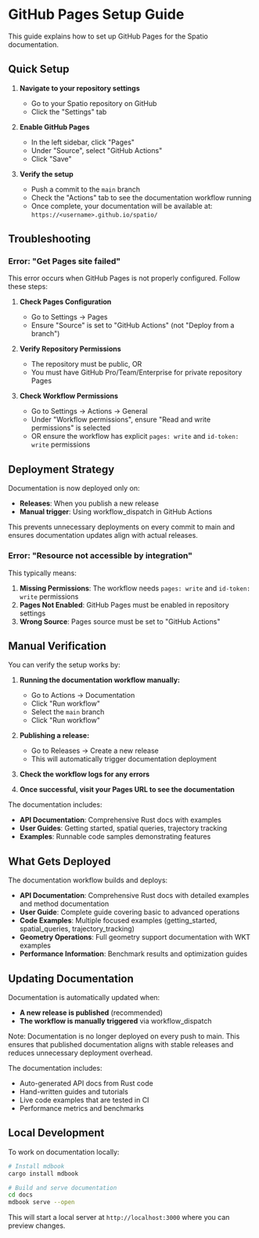 # GitHub Pages Setup Guide

This guide explains how to set up GitHub Pages for the Spatio documentation.

## Quick Setup

1. **Navigate to your repository settings**
   - Go to your Spatio repository on GitHub
   - Click the "Settings" tab

2. **Enable GitHub Pages**
   - In the left sidebar, click "Pages"
   - Under "Source", select "GitHub Actions"
   - Click "Save"

3. **Verify the setup**
   - Push a commit to the `main` branch
   - Check the "Actions" tab to see the documentation workflow running
   - Once complete, your documentation will be available at: `https://<username>.github.io/spatio/`

## Troubleshooting

### Error: "Get Pages site failed"

This error occurs when GitHub Pages is not properly configured. Follow these steps:

1. **Check Pages Configuration**
   - Go to Settings → Pages
   - Ensure "Source" is set to "GitHub Actions" (not "Deploy from a branch")

2. **Verify Repository Permissions**
   - The repository must be public, OR
   - You must have GitHub Pro/Team/Enterprise for private repository Pages

3. **Check Workflow Permissions**
   - Go to Settings → Actions → General
   - Under "Workflow permissions", ensure "Read and write permissions" is selected
   - OR ensure the workflow has explicit `pages: write` and `id-token: write` permissions

## Deployment Strategy

Documentation is now deployed only on:
- **Releases**: When you publish a new release
- **Manual trigger**: Using workflow_dispatch in GitHub Actions

This prevents unnecessary deployments on every commit to main and ensures
documentation updates align with actual releases.

### Error: "Resource not accessible by integration"

This typically means:

1. **Missing Permissions**: The workflow needs `pages: write` and `id-token: write` permissions
2. **Pages Not Enabled**: GitHub Pages must be enabled in repository settings
3. **Wrong Source**: Pages source must be set to "GitHub Actions"

## Manual Verification

You can verify the setup works by:

1. **Running the documentation workflow manually:**
   - Go to Actions → Documentation
   - Click "Run workflow"
   - Select the `main` branch
   - Click "Run workflow"

2. **Publishing a release:**
   - Go to Releases → Create a new release
   - This will automatically trigger documentation deployment

3. **Check the workflow logs for any errors**

4. **Once successful, visit your Pages URL to see the documentation**

The documentation includes:
- **API Documentation**: Comprehensive Rust docs with examples
- **User Guides**: Getting started, spatial queries, trajectory tracking
- **Examples**: Runnable code samples demonstrating features

## What Gets Deployed

The documentation workflow builds and deploys:

- **API Documentation**: Comprehensive Rust docs with detailed examples and method documentation
- **User Guide**: Complete guide covering basic to advanced operations
- **Code Examples**: Multiple focused examples (getting_started, spatial_queries, trajectory_tracking)
- **Geometry Operations**: Full geometry support documentation with WKT examples
- **Performance Information**: Benchmark results and optimization guides

## Updating Documentation

Documentation is automatically updated when:

- **A new release is published** (recommended)
- **The workflow is manually triggered** via workflow_dispatch

Note: Documentation is no longer deployed on every push to main. This ensures
that published documentation aligns with stable releases and reduces unnecessary
deployment overhead.

The documentation includes:
- Auto-generated API docs from Rust code
- Hand-written guides and tutorials
- Live code examples that are tested in CI
- Performance metrics and benchmarks

## Local Development

To work on documentation locally:

```bash
# Install mdbook
cargo install mdbook

# Build and serve documentation
cd docs
mdbook serve --open
```

This will start a local server at `http://localhost:3000` where you can preview changes.